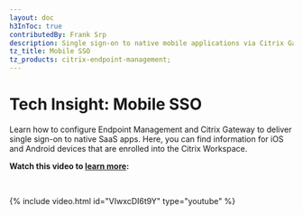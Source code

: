 ```yaml
---
layout: doc
h3InToc: true
contributedBy: Frank Srp
description: Single sign-on to native mobile applications via Citrix Gateway.
tz_title: Mobile SSO
tz_products: citrix-endpoint-management;
---
```

# Tech Insight: Mobile SSO

Learn how to configure Endpoint Management and Citrix Gateway to deliver single sign-on to native SaaS apps. Here, you can find information for iOS and Android devices that are enrolled into the Citrix Workspace.

**Watch this video to [learn more](https://www.youtube.com/watch?v=VIwxcDI6t9Y):**

&nbsp;

{% include video.html id="VIwxcDI6t9Y" type="youtube" %}
